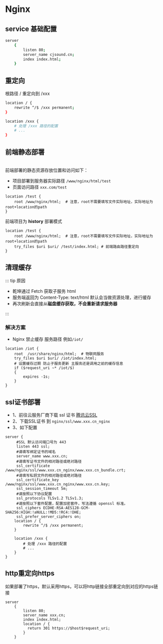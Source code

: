 # Nginx

## service 基础配置

```bash
server
    {
        listen 80;
        server_name cjsound.cn;
        index index.html;
    }
```


## 重定向
根路径 / 重定向到 /xxx
```bash
location / {
    rewrite ^/$ /xxx permanent;
}

location /xxx {
    # 处理 /xxx 路径的配置
    # ...
}
```
## 前端静态部署

<br/>
前端部署的静态资源存放位置和访问如下：
<br/>

- 项目部署到服务器实际路径 `/www/nginx/html/test`
- 页面访问路径 `xxx.com/test`

```nginx
location /test {
    root /www/nginx/html;  # 注意，root不需要填写文件实际地址，实际地址为root+location的path
}
```

前端项目为 **history** 部署模式

```nginx
location /test {
    root /www/nginx/html;  # 注意，root不需要填写文件实际地址，实际地址为root+location的path
    try_files $uri $uri/ /test/index.html; # 前端路由路径重定向
}
```

## 清理缓存

::: tip 原因
<br/>

- 乾坤通过 Fetch 获取子服务 html
- 服务端返回为 Content-Type: text/html 默认会当做资源处理，进行缓存
- 再次刷新会直接从**磁盘缓存获取，不会重新请求服务器**

:::

### 解决方案

- Nginx 禁止缓存 服务路径 例如`/iot/`

```nginx
location /iot {
    root  /usr/share/nginx/html;  # 物联网服务
    try_files $uri $uri/ /iot/index.html;
    # 设置缓存过期 防止子服务更新 主服务还是调用之前的缓存信息
    if ($request_uri ~* /iot/$)
    {
        expires -1s;
    }
}
```

## ssl证书部署

- 1、前往云服务厂商下载 ssl 证书 [腾讯云SSL](https://console.cloud.tencent.com/ssl)
- 2、下载SSL证书 到 ``nginx/ssl/www.xxx.cn_nginx``
- 3、如下配置
```nginx
server {
     #SSL 默认访问端口号为 443
     listen 443 ssl; 
     #请填写绑定证书的域名
     server_name www.xxx.cn; 
     #请填写证书文件的相对路径或绝对路径
     ssl_certificate /www/nginx/ssl/www.xxx.cn_nginx/www.xxx.cn_bundle.crt; 
     #请填写私钥文件的相对路径或绝对路径
     ssl_certificate_key /www/nginx/ssl/www.xxx.cn_nginx/www.xxx.cn.key; 
     ssl_session_timeout 5m;
     #请按照以下协议配置
     ssl_protocols TLSv1.2 TLSv1.3; 
     #请按照以下套件配置，配置加密套件，写法遵循 openssl 标准。
     ssl_ciphers ECDHE-RSA-AES128-GCM-SHA256:HIGH:!aNULL:!MD5:!RC4:!DHE; 
     ssl_prefer_server_ciphers on;
    location / {
        rewrite ^/$ /xxx permanent;
    }

    location /xxx {
        # 处理 /xxx 路径的配置
        # ...
    }
}
```


## http重定向https

如果部署了https，默认采用https，可以将http链接全部重定向到对应的https链接

```nginx
server 
    {
        listen 80;
        server_name xxx.cn;
        index index.html;
        location / {
          return 301 https://$host$request_uri;
        }
    }
```
